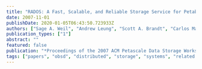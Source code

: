 ```yaml
---
title: "RADOS: A Fast, Scalable, and Reliable Storage Service for Petabyte-scale Storage Clusters"
date: 2007-11-01
publishDate: 2020-01-05T06:43:50.723933Z
authors: ["Sage A. Weil", "Andrew Leung", "Scott A. Brandt", "Carlos Maltzahn"]
publication_types: ["1"]
abstract: ""
featured: false
publication: "*Proceedings of the 2007 ACM Petascale Data Storage Workshop (PDSW 07)*"
tags: ["papers", "obsd", "distributed", "storage", "systems", "related:x10"]
---
```


